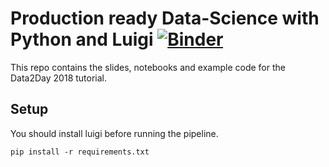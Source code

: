 # Production ready Data-Science with Python and Luigi [![Binder](https://mybinder.org/badge.svg)](https://mybinder.org/v2/gh/crazzle/pydata_berlin_2018/master?filepath=Production-Ready-Datascience.ipynb)

This repo contains the slides, notebooks and example code for the Data2Day 2018 tutorial.

## Setup

You should install luigi before running the pipeline.

```
pip install -r requirements.txt
```
